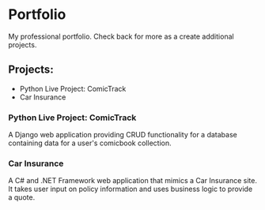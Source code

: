 # Portfolio
 My professional portfolio. Check back for more as a create additional projects.
## Projects:
* Python Live Project: ComicTrack
* Car Insurance

### Python Live Project: ComicTrack
A Django web application providing CRUD functionality for a database containing data for a user's comicbook collection.

### Car Insurance
A C# and .NET Framework web application that mimics a Car Insurance site. It takes user input on policy information and uses business logic to provide a quote.

